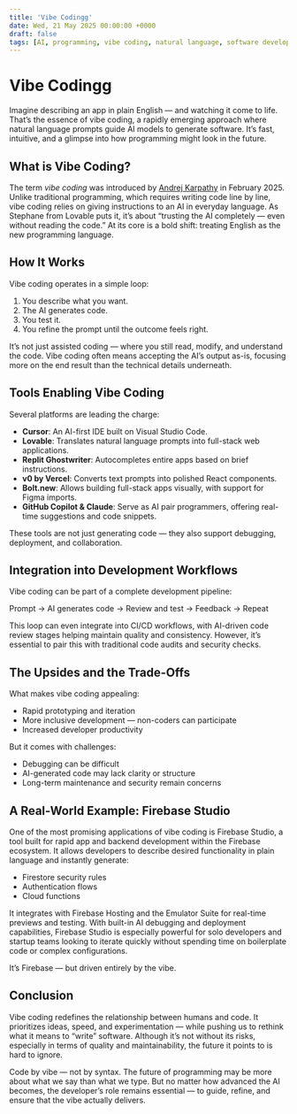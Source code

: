 ```yaml
---
title: 'Vibe Codingg'
date: Wed, 21 May 2025 00:00:00 +0000
draft: false
tags: [AI, programming, vibe coding, natural language, software development, tools]
---
```


Vibe Codingg
============

Imagine describing an app in plain English — and watching it come to life. That’s the essence of vibe coding, a rapidly emerging approach where natural language prompts guide AI models to generate software. It’s fast, intuitive, and a glimpse into how programming might look in the future.

What is Vibe Coding?
--------------------

The term *vibe coding* was introduced by [Andrej Karpathy](https://karpathy.ai) in February 2025. Unlike traditional programming, which requires writing code line by line, vibe coding relies on giving instructions to an AI in everyday language. As Stephane from Lovable puts it, it’s about “trusting the AI completely — even without reading the code.” At its core is a bold shift: treating English as the new programming language.

How It Works
------------

Vibe coding operates in a simple loop:

1. You describe what you want.
2. The AI generates code.
3. You test it.
4. You refine the prompt until the outcome feels right.

It’s not just assisted coding — where you still read, modify, and understand the code. Vibe coding often means accepting the AI’s output as-is, focusing more on the end result than the technical details underneath.

Tools Enabling Vibe Coding
--------------------------

Several platforms are leading the charge:

- **Cursor**: An AI-first IDE built on Visual Studio Code.
- **Lovable**: Translates natural language prompts into full-stack web applications.
- **Replit Ghostwriter**: Autocompletes entire apps based on brief instructions.
- **v0 by Vercel**: Converts text prompts into polished React components.
- **Bolt.new**: Allows building full-stack apps visually, with support for Figma imports.
- **GitHub Copilot & Claude**: Serve as AI pair programmers, offering real-time suggestions and code snippets.

These tools are not just generating code — they also support debugging, deployment, and collaboration.

Integration into Development Workflows
--------------------------------------

Vibe coding can be part of a complete development pipeline:

Prompt → AI generates code → Review and test → Feedback → Repeat


This loop can even integrate into CI/CD workflows, with AI-driven code review stages helping maintain quality and consistency. However, it’s essential to pair this with traditional code audits and security checks.

The Upsides and the Trade-Offs
------------------------------

What makes vibe coding appealing:

- Rapid prototyping and iteration
- More inclusive development — non-coders can participate
- Increased developer productivity

But it comes with challenges:

- Debugging can be difficult
- AI-generated code may lack clarity or structure
- Long-term maintenance and security remain concerns

A Real-World Example: Firebase Studio
-------------------------------------

One of the most promising applications of vibe coding is Firebase Studio, a tool built for rapid app and backend development within the Firebase ecosystem. It allows developers to describe desired functionality in plain language and instantly generate:

- Firestore security rules
- Authentication flows
- Cloud functions

It integrates with Firebase Hosting and the Emulator Suite for real-time previews and testing. With built-in AI debugging and deployment capabilities, Firebase Studio is especially powerful for solo developers and startup teams looking to iterate quickly without spending time on boilerplate code or complex configurations.

It’s Firebase — but driven entirely by the vibe.

Conclusion
----------

Vibe coding redefines the relationship between humans and code. It prioritizes ideas, speed, and experimentation — while pushing us to rethink what it means to “write” software. Although it’s not without its risks, especially in terms of quality and maintainability, the future it points to is hard to ignore.

Code by vibe — not by syntax. The future of programming may be more about what we say than what we type. But no matter how advanced the AI becomes, the developer’s role remains essential — to guide, refine, and ensure that the vibe actually delivers.
